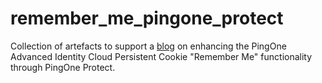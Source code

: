 # remember_me_pingone_protect

Collection of artefacts to support a [blog](https://medium.com/@darinder.shokar/smarter-remember-me-with-pingone-protect-f71a54d7fd80) on enhancing the PingOne Advanced Identity Cloud Persistent Cookie "Remember Me" functionality through PingOne Protect.
